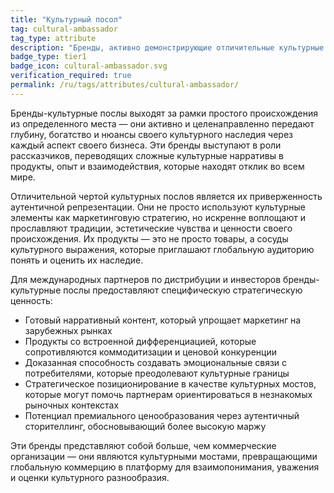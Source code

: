 ```yaml
---
title: "Культурный посол"
tag: cultural-ambassador
tag_type: attribute
description: "Бренды, активно демонстрирующие отличительные культурные элементы через свои продукты, сторителлинг и присутствие на рынке."
badge_type: tier1
badge_icon: cultural-ambassador.svg
verification_required: true
permalink: /ru/tags/attributes/cultural-ambassador/
---
```


Бренды-культурные послы выходят за рамки простого происхождения из определенного места — они активно и целенаправленно передают глубину, богатство и нюансы своего культурного наследия через каждый аспект своего бизнеса. Эти бренды выступают в роли рассказчиков, переводящих сложные культурные нарративы в продукты, опыт и взаимодействия, которые находят отклик во всем мире.

Отличительной чертой культурных послов является их приверженность аутентичной репрезентации. Они не просто используют культурные элементы как маркетинговую стратегию, но искренне воплощают и прославляют традиции, эстетические чувства и ценности своего происхождения. Их продукты — это не просто товары, а сосуды культурного выражения, которые приглашают глобальную аудиторию понять и оценить их наследие.

Для международных партнеров по дистрибуции и инвесторов бренды-культурные послы предоставляют специфическую стратегическую ценность:
- Готовый нарративный контент, который упрощает маркетинг на зарубежных рынках
- Продукты со встроенной дифференциацией, которые сопротивляются коммодитизации и ценовой конкуренции
- Доказанная способность создавать эмоциональные связи с потребителями, которые преодолевают культурные границы
- Стратегическое позиционирование в качестве культурных мостов, которые могут помочь партнерам ориентироваться в незнакомых рыночных контекстах
- Потенциал премиального ценообразования через аутентичный сторителлинг, обосновывающий более высокую маржу

Эти бренды представляют собой больше, чем коммерческие организации — они являются культурными мостами, превращающими глобальную коммерцию в платформу для взаимопонимания, уважения и оценки культурного разнообразия.